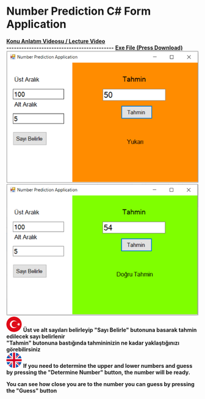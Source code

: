 <h1> Number Prediction C# Form Application </h1>
<a href="https://www.youtube.com/watch?v=4usrgdiWgF8"><b> Konu Anlatım Videosu / Lecture Video </b></a><br/>
<b>-------------------------------------------</b>
<a href="https://github.com/icanerdogan/Number-Prediction-Form-Application/blob/master/TahminApp/bin/Debug/TahminApp.exe"><b>Exe File (Press Download)</b></a><br/>

<img src="images/app2.PNG" alt="Number Prediction Form Application">
<img src="images/app3.PNG" alt="Number Prediction C# Form Application">


<img src="images/tr.png" width="40" height="40">
<b>Üst ve alt sayıları belirleyip "Sayı Belirle" butonuna basarak tahmin edilecek sayı belirlenir</b><br/>
<b>"Tahmin" butonuna bastığında tahmininizin ne kadar yaklaştığınızı görebilirsiniz</b><br/>

<img src="images/eng.png" width="40" height="40">
<b>If you need to determine the upper and lower numbers and guess by pressing the "Determine Number" button, the number will be ready.</b><br/>

<b>You can see how close you are to the number you can guess by pressing the "Guess" button</b><br/>

